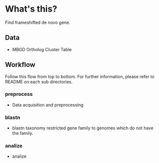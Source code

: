 # What's this?
Find frameshifted de novo gene.

## Data
* MBGD Ortholog Cluster Table

## Workflow
Follow this flow from top to bottom. For further information, please refer to README on each sub directories.

### preprocess
* Data acquisition and preprocessing

### blastn
* blastn taxonomy restricted gene family to genomes which do not have the family.

### analize
* analize
